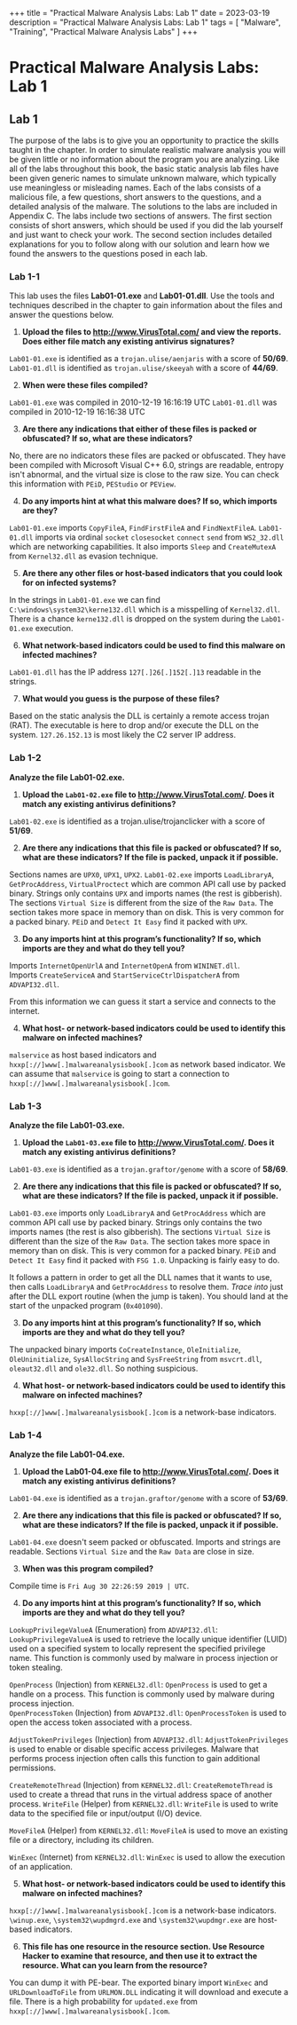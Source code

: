 +++
title = "Practical Malware Analysis Labs: Lab 1"
date = 2023-03-19
description = "Practical Malware Analysis Labs: Lab 1"
tags = [
    "Malware",
    "Training",
    "Practical Malware Analysis Labs"
]
+++

# Practical Malware Analysis Labs: Lab 1

## Lab 1

The purpose of the labs is to give you an opportunity to practice the skills  taught in the chapter. In order to simulate realistic malware analysis you will be given little or no information about the program you are analyzing. Like all of the labs throughout this book, the basic static analysis lab files have been given generic names to simulate unknown malware, which typically use meaningless or misleading names. Each of the labs consists of a malicious file, a few questions, short answers to the questions, and a detailed analysis of the malware. The solutions to the labs are included in Appendix C. The labs include two sections of answers. The first section consists of short answers, which should be used if you did the lab yourself and just want to check your work. The second section includes detailed explanations for you to follow along with our solution and learn how we found the answers to the questions posed in each lab.  

### Lab 1-1

This lab uses the files **Lab01-01.exe** and **Lab01-01.dll**. Use the tools and techniques described in the chapter to gain information about the files and answer the questions below.  

1. **Upload the files to http://www.VirusTotal.com/ and view the reports. Does either file match any existing antivirus signatures?**

`Lab01-01.exe` is identified as a `trojan.ulise/aenjaris` with a score of **50/69**.
`Lab01-01.dll` is identified as `trojan.ulise/skeeyah` with a score of **44/69**.

2. **When were these files compiled?**

`Lab01-01.exe` was compiled in 2010-12-19 16:16:19 UTC
`Lab01-01.dll` was compiled in 2010-12-19 16:16:38 UTC

3. **Are there any indications that either of these files is packed or obfuscated? If so, what are these indicators?**

No, there are no indicators these files are packed or obfuscated. They have been compiled with Microsoft Visual C++ 6.0, strings are readable, entropy isn't abnormal, and the virtual size is close to the raw size. You can check this information with `PEiD`, `PEStudio` or `PEView`.

4. **Do any imports hint at what this malware does? If so, which imports are they?**

`Lab01-01.exe` imports `CopyFileA`, `FindFirstFileA` and `FindNextFileA`.
`Lab01-01.dll` imports via ordinal `socket` `closesocket` `connect` `send` from `WS2_32.dll` which are networking capabilities. It also imports `Sleep` and `CreateMutexA` from `Kernel32.dll` as evasion technique.

5. **Are there any other files or host-based indicators that you could look for on infected systems?**

In the strings in `Lab01-01.exe` we can find `C:\windows\system32\kerne132.dll` which is a misspelling of `Kernel32.dll`. There is a chance `kerne132.dll` is dropped on the system during the `Lab01-01.exe` execution.

6. **What network-based indicators could be used to find this malware on infected machines?**

`Lab01-01.dll` has the IP address `127[.]26[.]152[.]13` readable in the strings.

7. **What would you guess is the purpose of these files?**

Based on the static analysis the DLL is certainly a remote access trojan (RAT). 
The executable is here to drop and/or execute the DLL on the system.
`127.26.152.13` is most likely the C2 server IP address.

### Lab 1-2

**Analyze the file Lab01-02.exe.**

1. **Upload the `Lab01-02.exe` file to http://www.VirusTotal.com/. Does it match any existing antivirus definitions?**

`Lab01-02.exe` is identified as a trojan.ulise/trojanclicker with a score of **51/69**.

2. **Are there any indications that this file is packed or obfuscated? If so, what are these indicators? If the file is packed, unpack it if possible.**

Sections names are `UPX0`, `UPX1`, `UPX2`.
`Lab01-02.exe` imports `LoadLibraryA`, `GetProcAddress`, `VirtualProctect` which are common API call use by packed binary.
Strings only contains `UPX` and imports names (the rest is gibberish).
The sections `Virtual Size` is different from the size of the `Raw Data`. The section takes more space in memory than on disk. This is very common for a packed binary. `PEiD` and `Detect It Easy` find it packed with `UPX`.

3. **Do any imports hint at this program’s functionality? If so, which imports are they and what do they tell you?**

Imports `InternetOpenUrlA` and `InternetOpenA` from `WININET.dll`.  
Imports `CreateServiceA` and `StartServiceCtrlDispatcherA` from `ADVAPI32.dll`.

From this information we can guess it start a service and connects to the internet.

4. **What host- or network-based indicators could be used to identify this malware on infected machines?**

`malservice` as host based indicators and `hxxp[://]www[.]malwareanalysisbook[.]com` as network based indicator. We can assume that `malservice` is going to start a connection to `hxxp[://]www[.]malwareanalysisbook[.]com`.

### Lab 1-3

**Analyze the file Lab01-03.exe.**

1. **Upload the `Lab01-03.exe` file to http://www.VirusTotal.com/. Does it match any existing antivirus definitions?**

`Lab01-03.exe` is identified as a `trojan.graftor/genome` with a score of **58/69**.

2. **Are there any indications that this file is packed or obfuscated? If so, what are these indicators? If the file is packed, unpack it if possible.**

`Lab01-03.exe` imports only `LoadLibraryA` and `GetProcAddress` which are common API call use by packed binary.
Strings only contains the two imports names (the rest is also gibberish).
The sections `Virtual Size` is different than the size of the `Raw Data`. The section takes more space in memory than on disk. This is very common for a packed binary.
`PEiD` and `Detect It Easy` find it packed with `FSG 1.0`.
Unpacking is fairly easy to do.

It follows a pattern in order to get all the DLL names that it wants to use, then calls `LoadLibraryA` and  `GetProcAddress` to resolve them. *Trace into* just after the DLL export routine (when the jump is taken). You should land at the start of the unpacked program (`0x401090`).

3. **Do any imports hint at this program’s functionality? If so, which imports are they and what do they tell you?**

The unpacked binary imports `CoCreateInstance`, `OleInitialize`,  `OleUninitialize`, `SysAllocString` and `SysFreeString` from `msvcrt.dll`, `oleaut32.dll` and `ole32.dll`. So nothing suspicious.

4. **What host- or network-based indicators could be used to identify this malware on infected machines?**

`hxxp[://]www[.]malwareanalysisbook[.]com` is a network-base indicators.

### Lab 1-4

**Analyze the file Lab01-04.exe.**

1. **Upload the Lab01-04.exe file to http://www.VirusTotal.com/. Does it match any existing antivirus definitions?**

`Lab01-04.exe` is identified as a `trojan.graftor/genome` with a score of **53/69**.

2. **Are there any indications that this file is packed or obfuscated? If so, what are these indicators? If the file is packed, unpack it if possible.**

`Lab01-04.exe` doesn't seem packed or obfuscated. Imports and strings are readable.
Sections `Virtual Size` and the `Raw Data` are close in size.

3. **When was this program compiled?**

Compile time is `Fri Aug 30 22:26:59 2019 | UTC`.

4. **Do any imports hint at this program’s functionality? If so, which imports are they and what do they tell you?**  

`LookupPrivilegeValueA` (Enumeration) from `ADVAPI32.dll`: `LookupPrivilegeValueA` is used to retrieve the locally unique identifier (LUID) used on a specified system to locally represent the specified privilege name. This function is commonly used by malware in process injection or token stealing.  

`OpenProcess` (Injection) from `KERNEL32.dll`: `OpenProcess` is used to get a handle on a process. This function is commonly used by malware during process injection.  
`OpenProcessToken` (Injection) from `ADVAPI32.dll`: `OpenProcessToken` is used to open the access token associated with a process.  

`AdjustTokenPrivileges` (Injection) from `ADVAPI32.dll`: `AdjustTokenPrivileges` is used to enable or disable specific access privileges. Malware that performs process injection often calls this function to gain additional permissions.  

`CreateRemoteThread` (Injection) from `KERNEL32.dll`: `CreateRemoteThread` is used to create a thread that runs in the virtual address space of another process.
`WriteFile` (Helper) from `KERNEL32.dll`: `WriteFile` is used to write data to the specified file or input/output (I/O) device.  

`MoveFileA` (Helper) from `KERNEL32.dll`: `MoveFileA` is used to move an existing file or a directory, including its children.  

`WinExec` (Internet) from `KERNEL32.dll`: `WinExec` is used to allow the execution of an application.

5. **What host- or network-based indicators could be used to identify this malware on infected machines?**

`hxxp[://]www[.]malwareanalysisbook[.]com` is a network-base indicators.
`\winup.exe`, `\system32\wupdmgrd.exe` and `\system32\wupdmgr.exe` are host-based indicators.

6. **This file has one resource in the resource section. Use Resource Hacker to examine that resource, and then use it to extract the resource. What can you learn from the resource?**

You can dump it with PE-bear. The exported binary import `WinExec` and `URLDownloadToFile` from `URLMON.DLL` indicating it will download and execute a file.
There is a high probability for `updated.exe` from `hxxp[://]www[.]malwareanalysisbook[.]com`.
